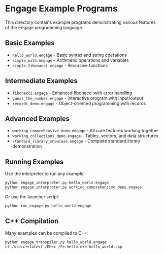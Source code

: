 # Engage Example Programs

This directory contains example programs demonstrating various features of the Engage programming language.

## Basic Examples

- `hello_world.engage` - Basic syntax and string operations
- `simple_math.engage` - Arithmetic operations and variables
- `simple_fibonacci.engage` - Recursive functions

## Intermediate Examples

- `fibonacci.engage` - Enhanced fibonacci with error handling
- `guess_the_number.engage` - Interactive program with input/output
- `records_demo.engage` - Object-oriented programming with records

## Advanced Examples

- `working_comprehensive_demo.engage` - All core features working together
- `working_collections_demo.engage` - Tables, vectors, and data structures
- `standard_library_showcase.engage` - Complete standard library demonstration

## Running Examples

Use the interpreter to run any example:

```bash
python engage_interpreter.py hello_world.engage
python engage_interpreter.py working_comprehensive_demo.engage
```

Or use the launcher script:

```bash
python run_engage.py hello_world.engage
```

## C++ Compilation

Many examples can be compiled to C++:

```bash
python engage_transpiler.py hello_world.engage
cl /std:c++latest /EHsc /Fe:hello.exe hello_world.cpp
```